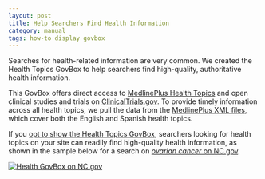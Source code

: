```yaml
---
layout: post
title: Help Searchers Find Health Information
category: manual
tags: how-to display govbox
---
```


Searches for health-related information are very common. We created the Health Topics GovBox to help searchers find high-quality, authoritative health information.

This GovBox offers direct access to [MedlinePlus Health Topics](http://www.nlm.nih.gov/medlineplus/healthtopics.html) and open clinical studies and trials on [ClinicalTrials.gov](http://clinicaltrials.gov). To provide timely information across all health topics, we pull the data from the [MedlinePlus XML files](http://www.nlm.nih.gov/medlineplus/xml.html), which cover both the English and Spanish health topics.

If you [opt to show the Health Topics GovBox](/manual/display-overview.html), searchers looking for health topics on your site can readily find high-quality health information, as shown in the sample below for a search on [*ovarian cancer* on NC.gov](http://search.usa.gov/search?affiliate=nc.gov&query=ovarian+cancer&m=true).

[![Health GovBox on NC.gov](https://9fddeb862c037f6d2190-f1564c64756a8cfee25b6b19953b1d23.ssl.cf2.rackcdn.com/govbox-health.png "Health GovBox on NC.gov")](http://search.usa.gov/search?affiliate=nc.gov&query=ovarian+cancer&m=true)